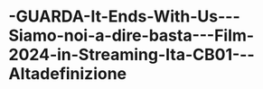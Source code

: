 # -GUARDA-It-Ends-With-Us---Siamo-noi-a-dire-basta---Film-2024-in-Streaming-Ita-CB01---Altadefinizione